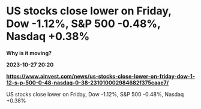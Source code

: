 # US stocks close lower on Friday, Dow -1.12%, S&P 500 -0.48%, Nasdaq +0.38%
**Why is it moving?**

**2023-10-27 20:20**

**https://www.ainvest.com/news/us-stocks-close-lower-on-friday-dow-1-12-s-p-500-0-48-nasdaq-0-38-231010002984682f375caae7/**

US stocks close lower on Friday, Dow -1.12%, S&P 500 -0.48%, Nasdaq +0.38%